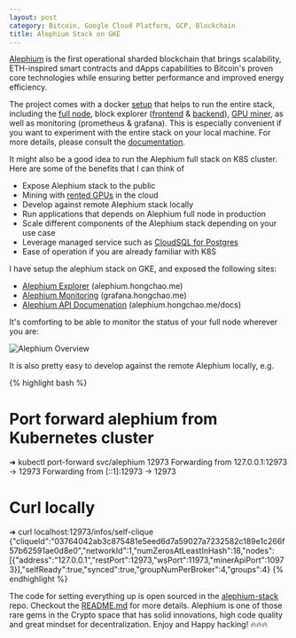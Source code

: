 ```yaml
---
layout: post
category: Bitcoin, Google Cloud Platform, GCP, Blockchain
title: Alephium Stack on GKE
---
```


[Alephium](https://github.com/alephium/alephium) is the first
operational sharded blockchain that brings scalability, ETH-inspired
smart contracts and dApps capabilities to Bitcoin's proven core
technologies while ensuring better performance and improved energy
efficiency.

The project comes with a docker
[setup](https://github.com/alephium/alephium/tree/master/docker) that
helps to run the entire stack, including the [full
node](https://github.com/alephium/alephium), block explorer
([frontend](https://github.com/alephium/explorer/) &
[backend](https://github.com/alephium/explorer-backend)), [GPU
miner](https://github.com/alephium/gpu-miner), as well as monitoring
(prometheus & grafana). This is especially convenient if you want to
experiment with the entire stack on your local machine. For more
details, please consult the
[documentation](https://github.com/alephium/alephium/blob/master/docker/README.md).

It might also be a good idea to run the Alephium full stack on K8S
cluster. Here are some of the benefits that I can think of

- Expose Alephium stack to the public
- Mining with [rented GPUs](https://cloud.google.com/kubernetes-engine/docs/how-to/gpus) in the cloud
- Develop against remote Alephium stack locally
- Run applications that depends on Alephium full node in production
- Scale different components of the Alephium stack depending on your
  use case
- Leverage managed service such as [CloudSQL for
  Postgres](https://www.google.com/search?client=firefox-b-d&q=cloud+postgres+gcp)
- Ease of operation if you are already familiar with K8S

I have setup the alephium stack on GKE, and exposed the following
sites:

- [Alephium Explorer](https://alephium.hongchao.me) (<span class="image-label">alephium.hongchao.me</span>)
- [Alephium Monitoring](https://grafana.hongchao.me/d/S3eJTo3Mk/alephium-overview?orgId=1&refresh=10s) (<span class="image-label">grafana.hongchao.me</span>)
- [Alephium API Documenation](https://alephium.hongchao.me/docs) (<span class="image-label">alephium.hongchao.me/docs</span>)

It's comforting to be able to monitor the status of your full node wherever
you are:

<img src="{{ site.baseurl }}/images/alephium-grafana.png"
alt="Alephium Overview"/>

It is also pretty easy to develop against the remote Alephium locally,
e.g.

{% highlight bash %}
# Port forward alephium from Kubernetes cluster
➜ kubectl port-forward svc/alephium 12973
Forwarding from 127.0.0.1:12973 -> 12973
Forwarding from [::1]:12973 -> 12973

# Curl locally
➜ curl localhost:12973/infos/self-clique
{"cliqueId":"03764042ab3c875481e5eed6d7a59027a7232582c189e1c266f57b62591ae0d8e0","networkId":1,"numZerosAtLeastInHash":18,"nodes":[{"address":"127.0.0.1","restPort":12973,"wsPort":11973,"minerApiPort":10973}],"selfReady":true,"synced":true,"groupNumPerBroker":4,"groups":4}
{% endhighlight %}

The code for setting everything up is open sourced in the
[alephium-stack](https://github.com/h0ngcha0/alephium-stack)
repo. Checkout the
[README.md](https://github.com/h0ngcha0/alephium-stack/blob/master/README.md)
for more details. Alephium is one of those rare gems in the Crypto
space that has solid innovations, high code quality and great mindset
for decentralization. Enjoy and Happy hacking! :fire::fire::fire: